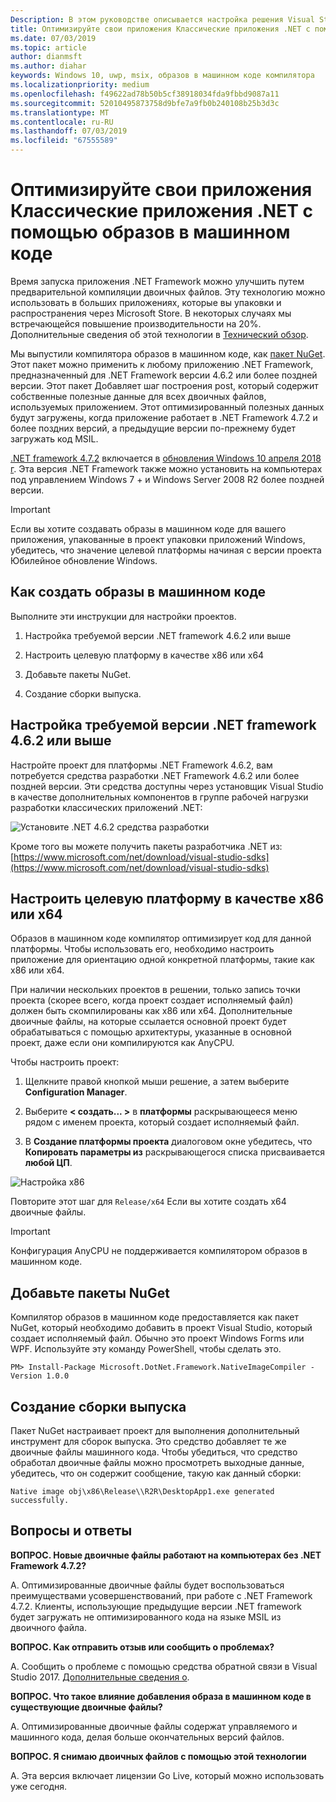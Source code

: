 ```yaml
---
Description: В этом руководстве описывается настройка решения Visual Studio для оптимизации двоичных файлов приложения с помощью образов в машинном коде.
title: Оптимизируйте свои приложения Классические приложения .NET с помощью образов в машинном коде
ms.date: 07/03/2019
ms.topic: article
author: dianmsft
ms.author: diahar
keywords: Windows 10, uwp, msix, образов в машинном коде компилятора
ms.localizationpriority: medium
ms.openlocfilehash: f49622ad78b50b5cf38918034fda9fbbd9087a11
ms.sourcegitcommit: 52010495873758d9bfe7a9fb0b240108b25b3d3c
ms.translationtype: MT
ms.contentlocale: ru-RU
ms.lasthandoff: 07/03/2019
ms.locfileid: "67555589"
---
```

# <a name="optimize-your-net-desktop-apps-with-native-images"></a>Оптимизируйте свои приложения Классические приложения .NET с помощью образов в машинном коде

Время запуска приложения .NET Framework можно улучшить путем предварительной компиляции двоичных файлов. Эту технологию можно использовать в больших приложениях, которые вы упаковки и распространения через Microsoft Store. В некоторых случаях мы встречающейся повышение производительности на 20%. Дополнительные сведения об этой технологии в [Технический обзор](https://github.com/dotnet/coreclr/blob/master/Documentation/botr/readytorun-overview.md).

Мы выпустили компилятора образов в машинном коде, как [пакет NuGet](https://www.nuget.org/packages/Microsoft.DotNet.Framework.NativeImageCompiler). Этот пакет можно применить к любому приложению .NET Framework, предназначенный для .NET Framework версии 4.6.2 или более поздней версии. Этот пакет Добавляет шаг построения post, который содержит собственные полезные данные для всех двоичных файлов, используемых приложением. Этот оптимизированный полезных данных будут загружены, когда приложение работает в .NET Framework 4.7.2 и более поздних версий, а предыдущие версии по-прежнему будет загружать код MSIL.

[.NET framework 4.7.2](https://blogs.msdn.microsoft.com/dotnet/2018/04/30/announcing-the-net-framework-4-7-2/) включается в [обновления Windows 10 апреля 2018 г](https://blogs.windows.com/windowsexperience/2018/04/30/how-to-get-the-windows-10-april-2018-update/). Эта версия .NET Framework также можно установить на компьютерах под управлением Windows 7 + и Windows Server 2008 R2 более поздней версии.

> [!IMPORTANT]
> Если вы хотите создавать образы в машинном коде для вашего приложения, упакованные в проект упаковки приложений Windows, убедитесь, что значение целевой платформы начиная с версии проекта Юбилейное обновление Windows.

## <a name="how-to-produce-native-images"></a>Как создать образы в машинном коде

Выполните эти инструкции для настройки проектов.

1. Настройка требуемой версии .NET framework 4.6.2 или выше

2. Настроить целевую платформу в качестве x86 или x64 

3. Добавьте пакеты NuGet.

4. Создание сборки выпуска.

## <a name="configure-the-target-framework-as-462-or-above"></a>Настройка требуемой версии .NET framework 4.6.2 или выше

Настройте проект для платформы .NET Framework 4.6.2, вам потребуется средства разработки .NET Framework 4.6.2 или более поздней версии. Эти средства доступны через установщик Visual Studio в качестве дополнительных компонентов в группе рабочей нагрузки разработки классических приложений .NET:

![Установите .NET 4.6.2 средства разработки](images/install-4.6.2-devpack.png)

Кроме того вы можете получить пакеты разработчика .NET из: [https://www.microsoft.com/net/download/visual-studio-sdks](https://www.microsoft.com/net/download/visual-studio-sdks)

## <a name="configure-the-target-platform-as-x86-or-x64"></a>Настроить целевую платформу в качестве x86 или x64

Образов в машинном коде компилятор оптимизирует код для данной платформы. Чтобы использовать его, необходимо настроить приложение для ориентацию одной конкретной платформы, такие как x86 или x64.

При наличии нескольких проектов в решении, только запись точки проекта (скорее всего, когда проект создает исполняемый файл) должен быть скомпилированы как x86 или x64. Дополнительные двоичные файлы, на которые ссылается основной проект будет обрабатываться с помощью архитектуры, указанные в основной проект, даже если они компилируются как AnyCPU.

Чтобы настроить проект:

1. Щелкните правой кнопкой мыши решение, а затем выберите **Configuration Manager**.

2. Выберите **< создать... >** в **платформы** раскрывающееся меню рядом с именем проекта, который создает исполняемый файл.

3. В **Создание платформы проекта** диалоговом окне убедитесь, что **Копировать параметры из** раскрывающегося списка присваивается **любой ЦП**.

![Настройка x86](images/configure-x86.png)

Повторите этот шаг для `Release/x64` Если вы хотите создать x64 двоичные файлы.

>[!IMPORTANT]
> Конфигурация AnyCPU не поддерживается компилятором образов в машинном коде.

## <a name="add-the-nuget-packages"></a>Добавьте пакеты NuGet

Компилятор образов в машинном коде предоставляется как пакет NuGet, который необходимо добавить в проект Visual Studio, который создает исполняемый файл. Обычно это проект Windows Forms или WPF. Используйте эту команду PowerShell, чтобы сделать это.

```PS
PM> Install-Package Microsoft.DotNet.Framework.NativeImageCompiler -Version 1.0.0
```

## <a name="create-a-release-build"></a>Создание сборки выпуска

Пакет NuGet настраивает проект для выполнения дополнительный инструмент для сборок выпуска. Это средство добавляет те же двоичные файлы машинного кода.
Чтобы убедиться, что средство обработал двоичные файлы можно просмотреть выходные данные, убедитесь, что он содержит сообщение, такую как данный сборки:

```
Native image obj\x86\Release\\R2R\DesktopApp1.exe generated successfully.
```

## <a name="faq"></a>Вопросы и ответы

**ВОПРОС. Новые двоичные файлы работают на компьютерах без .NET Framework 4.7.2?**

A. Оптимизированные двоичные файлы будет воспользоваться преимуществами усовершенствований, при работе с .NET Framework 4.7.2. Клиенты, использующие предыдущие версии .NET framework будет загружать не оптимизированного кода на языке MSIL из двоичного файла.

**ВОПРОС. Как отправить отзыв или сообщить о проблемах?**

A. Сообщить о проблеме с помощью средства обратной связи в Visual Studio 2017. [Дополнительные сведения о](https://docs.microsoft.com/visualstudio/ide/how-to-report-a-problem-with-visual-studio-2017).

**ВОПРОС. Что такое влияние добавления образа в машинном коде в существующие двоичные файлы?**

A. Оптимизированные двоичные файлы содержат управляемого и машинного кода, делая больше окончательных версий файлов.

**ВОПРОС. Я снимаю двоичных файлов с помощью этой технологии**

A. Эта версия включает лицензии Go Live, который можно использовать уже сегодня.
